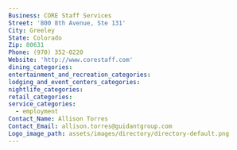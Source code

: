 ```yaml
---
Business: CORE Staff Services
Street: '800 8th Avenue, Ste 131'
City: Greeley
State: Colorado
Zip: 80631
Phone: (970) 352-0220
Website: 'http://www.corestaff.com'
dining_categories:
entertainment_and_recreation_categories:
lodging_and_event_centers_categories:
nightlife_categories:
retail_categories:
service_categories:
  - employment
Contact_Name: Allison Torres
Contact_Email: allison.torres@guidantgroup.com
Logo_image_path: assets/images/directory/directory-default.png
---
```



